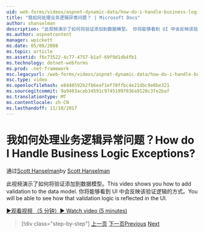 ```yaml
---
uid: web-forms/videos/aspnet-dynamic-data/how-do-i-handle-business-logic-exceptions
title: "我如何处理业务逻辑异常问题？ | Microsoft Docs"
author: shanselman
description: "此视频演示了如何将验证添加到数据模型。 你将能够看到 UI 中会反映该验证逻辑的方式。"
ms.author: aspnetcontent
manager: wpickett
ms.date: 05/08/2008
ms.topic: article
ms.assetid: f6c73522-4c77-4757-b1af-69f9d1db4fb1
ms.technology: dotnet-webforms
ms.prod: .net-framework
msc.legacyurl: /web-forms/videos/aspnet-dynamic-data/how-do-i-handle-business-logic-exceptions
msc.type: video
ms.openlocfilehash: e8448592b2fb6eaf1ef70ffbc4e21dbc9e0be321
ms.sourcegitcommit: 9a9483aceb34591c97451997036a9120c3fe2baf
ms.translationtype: MT
ms.contentlocale: zh-CN
ms.lasthandoff: 11/10/2017
---
```

<a name="how-do-i-handle-business-logic-exceptions"></a><span data-ttu-id="c79cf-105">我如何处理业务逻辑异常问题？</span><span class="sxs-lookup"><span data-stu-id="c79cf-105">How do I Handle Business Logic Exceptions?</span></span>
====================
<span data-ttu-id="c79cf-106">通过[Scott Hanselman](https://github.com/shanselman)</span><span class="sxs-lookup"><span data-stu-id="c79cf-106">by [Scott Hanselman](https://github.com/shanselman)</span></span>

<span data-ttu-id="c79cf-107">此视频演示了如何将验证添加到数据模型。</span><span class="sxs-lookup"><span data-stu-id="c79cf-107">This video shows you how to add validation to the data model.</span></span> <span data-ttu-id="c79cf-108">你将能够看到 UI 中会反映该验证逻辑的方式。</span><span class="sxs-lookup"><span data-stu-id="c79cf-108">You will be able to see how that validation logic is reflected in the UI.</span></span>

[<span data-ttu-id="c79cf-109">&#9654;观看视频 （5 分钟）</span><span class="sxs-lookup"><span data-stu-id="c79cf-109">&#9654; Watch video (5 minutes)</span></span>](https://channel9.msdn.com/Blogs/ASP-NET-Site-Videos/how-do-i-handle-business-logic-exceptions)

>[!div class="step-by-step"]
<span data-ttu-id="c79cf-110">[上一页](how-do-i-change-how-my-fields-render.md)
[下一页](how-do-i-make-custom-pages.md)</span><span class="sxs-lookup"><span data-stu-id="c79cf-110">[Previous](how-do-i-change-how-my-fields-render.md)
[Next](how-do-i-make-custom-pages.md)</span></span>
